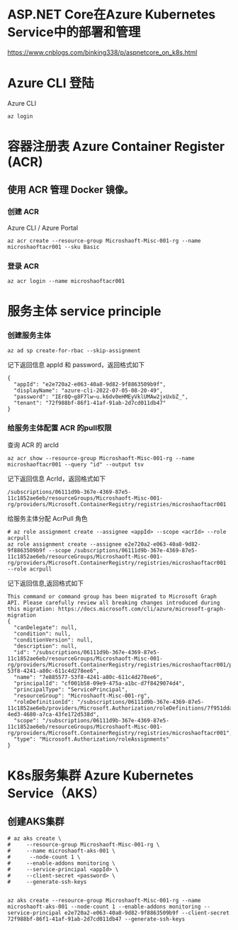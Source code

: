 # ASP.NET Core在Azure Kubernetes Service中的部署和管理

https://www.cnblogs.com/binking338/p/aspnetcore_on_k8s.html



# Azure CLI 登陆
Azure CLI
```
az login
```


# 容器注册表 Azure Container Register (ACR)
## 使用 ACR 管理 Docker 镜像。
### 创建 ACR
Azure CLI / Azure Portal
```
az acr create --resource-group Microshaoft-Misc-001-rg --name microshaoftacr001 --sku Basic
```

### 登录 ACR
```
az acr login --name microshaoftacr001
```

# 服务主体 service principle
### 创建服务主体
```
az ad sp create-for-rbac --skip-assignment
```
记下返回信息 appId 和 password，返回格式如下
```
{
  "appId": "e2e720a2-e063-40a8-9d82-9f8863509b9f",
  "displayName": "azure-cli-2022-07-05-08-20-49",
  "password": "IEr8Q~g8F7lw~u.k6dv0eHMEyVklUMAw2jxUxbZ_",
  "tenant": "72f988bf-86f1-41af-91ab-2d7cd011db47"
}
```
### 给服务主体配置 ACR 的pull权限
查询 ACR 的 arcId
```
az acr show --resource-group Microshaoft-Misc-001-rg --name microshaoftacr001 --query "id" --output tsv
```
记下返回信息 AcrId，返回格式如下
```
/subscriptions/06111d9b-367e-4369-87e5-11c1852ae6eb/resourceGroups/Microshaoft-Misc-001-rg/providers/Microsoft.ContainerRegistry/registries/microshaoftacr001
```

给服务主体分配 AcrPull 角色
```
# az role assignment create --assignee <appId> --scope <acrId> --role acrpull
az role assignment create --assignee e2e720a2-e063-40a8-9d82-9f8863509b9f --scope /subscriptions/06111d9b-367e-4369-87e5-11c1852ae6eb/resourceGroups/Microshaoft-Misc-001-rg/providers/Microsoft.ContainerRegistry/registries/microshaoftacr001 --role acrpull
```
记下返回信息,返回格式如下
```
This command or command group has been migrated to Microsoft Graph API. Please carefully review all breaking changes introduced during this migration: https://docs.microsoft.com/cli/azure/microsoft-graph-migration
{
  "canDelegate": null,
  "condition": null,
  "conditionVersion": null,
  "description": null,
  "id": "/subscriptions/06111d9b-367e-4369-87e5-11c1852ae6eb/resourceGroups/Microshaoft-Misc-001-rg/providers/Microsoft.ContainerRegistry/registries/microshaoftacr001/providers/Microsoft.Authorization/roleAssignments/7e885577-53f8-4241-a80c-611c4d278ee6",
  "name": "7e885577-53f8-4241-a80c-611c4d278ee6",
  "principalId": "cf001b58-09e9-475a-a1bc-d7f8429074d4",
  "principalType": "ServicePrincipal",
  "resourceGroup": "Microshaoft-Misc-001-rg",
  "roleDefinitionId": "/subscriptions/06111d9b-367e-4369-87e5-11c1852ae6eb/providers/Microsoft.Authorization/roleDefinitions/7f951dda-4ed3-4680-a7ca-43fe172d538d",
  "scope": "/subscriptions/06111d9b-367e-4369-87e5-11c1852ae6eb/resourceGroups/Microshaoft-Misc-001-rg/providers/Microsoft.ContainerRegistry/registries/microshaoftacr001",
  "type": "Microsoft.Authorization/roleAssignments"
}
```
# K8s服务集群 Azure Kubernetes Service（AKS）
## 创建AKS集群
```
# az aks create \
#     --resource-group Microshaoft-Misc-001-rg \
#     --name microshaoft-aks-001 \
#      --node-count 1 \
#     --enable-addons monitoring \
#     --service-principal <appId> \
#     --client-secret <password> \
#     --generate-ssh-keys
    

az aks create --resource-group Microshaoft-Misc-001-rg --name microshaoft-aks-001 --node-count 1 --enable-addons monitoring --service-principal e2e720a2-e063-40a8-9d82-9f8863509b9f --client-secret 72f988bf-86f1-41af-91ab-2d7cd011db47 --generate-ssh-keys
```